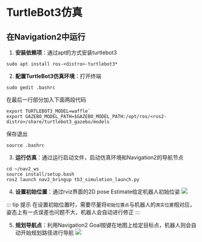 # TurtleBot3仿真

## 在Navigation2中运行
1.  **安装依赖项**：通过apt的方式安装turtlebot3
```shell
sudo apt install ros-<distro>-turtlebot3*
```
2.  **配置TurtleBot3仿真环境**：打开终端
```shell
sudo gedit .bashrc
```
在最后一行部分加入下面两段代码
```shell
export TURTLEBOT3_MODEL=waffle`
export GAZEBO_MODEL_PATH=$GAZEBO_MODEL_PATH:/opt/ros/<ros2-distro>/share/turtlebot3_gazebo/models
```
保存退出

```shell
source .bashrc
```

3.  **运行仿真**：通过运行启动文件，启动仿真环境和Navigation2的导航节点
```shell
cd ~/nav2_ws
source install/setup.bash
ros2 launch nav2_bringup tb3_simulation_launch.py 
```  

4. **设置初始位置**：通过rviz界面的2D pose Estimate给定机器人初始位姿
![](https://tianbot-pic.oss-cn-beijing.aliyuncs.com/tianbot-pic/Tianbot-Doc2d_pose_estimate.gif)

::: tip 提示
在设置初始位置时，需要尽量将`初始位置点`与机器人的`真实位置`相对应，姿态上有一点误差也问题不大，机器人会自动进行修正
:::

5. **规划导航点**：利用Navigation2 Goal按键在地图上给定目标点，机器人则会自动开始规划路径进行导航
![](https://tianbot-pic.oss-cn-beijing.aliyuncs.com/tianbot-pic/Tianbot-Doc2d_nav_goal.gif)